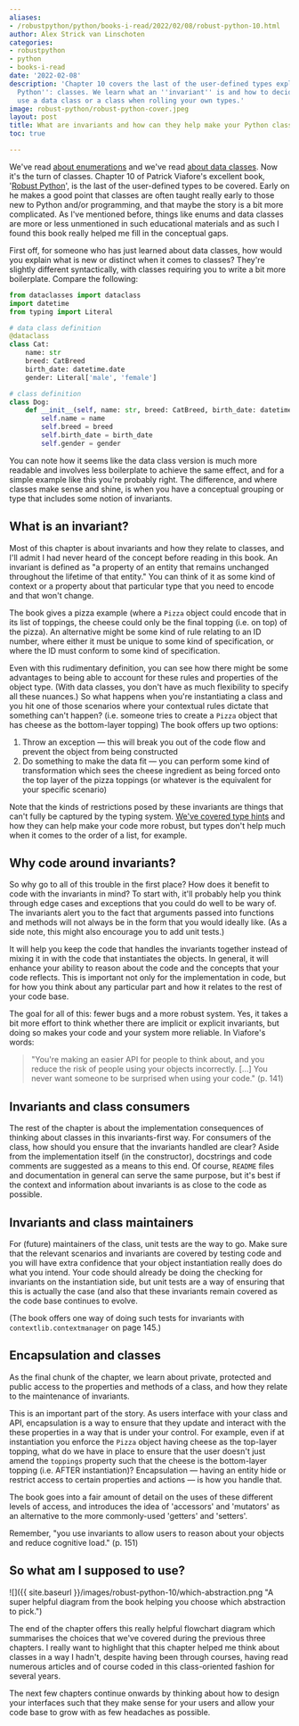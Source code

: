 ```yaml
---
aliases:
- /robustpython/python/books-i-read/2022/02/08/robust-python-10.html
author: Alex Strick van Linschoten
categories:
- robustpython
- python
- books-i-read
date: '2022-02-08'
description: 'Chapter 10 covers the last of the user-defined types explored in ''Robust
  Python'': classes. We learn what an ''invariant'' is and how to decide whether to
  use a data class or a class when rolling your own types.'
image: robust-python/robust-python-cover.jpeg
layout: post
title: What are invariants and how can they help make your Python classes more robust?
toc: true

---
```


We've read [about enumerations](https://mlops.systems/robustpython/python/books-i-read/2022/01/30/robust-python-8.html) and we've read [about data classes](https://mlops.systems/robustpython/python/books-i-read/2022/02/05/robust-python-9.html). Now it's the turn of classes. Chapter 10 of Patrick Viafore's excellent book, '[Robust Python](https://www.amazon.com/Robust-Python-Patrick-Viafore-ebook-dp-B09982C9FX/dp/B09982C9FX/ref=mt_other?qid=&me=&tag=soumet-20&_encoding=UTF8)', is the last of the user-defined types to be covered. Early on he makes a good point that classes are often taught really early to those new to Python and/or programming, and that maybe the story is a bit more complicated. As I've mentioned before, things like enums and data classes are more or less unmentioned in such educational materials and as such I found this book really helped me fill in the conceptual gaps.

First off, for someone who has just learned about data classes, how would you explain what is new or distinct when it comes to classes? They're slightly different syntactically, with classes requiring you to write a bit more boilerplate. Compare the following:

```python
from dataclasses import dataclass
import datetime
from typing import Literal

# data class definition
@dataclass
class Cat:
	name: str
	breed: CatBreed
	birth_date: datetime.date
	gender: Literal['male', 'female']

# class definition
class Dog:
	def __init__(self, name: str, breed: CatBreed, birth_date: datetime.date, gender: Literal['male', 'female']):
		self.name = name
		self.breed = breed
		self.birth_date = birth_date
		self.gender = gender
```

You can note how it seems like the data class version is much more readable and involves less boilerplate to achieve the same effect, and for a simple example like this you're probably right. The difference, and where classes make sense and shine, is when you have a conceptual grouping or type that includes some notion of invariants.

## What is an invariant?

Most of this chapter is about invariants and how they relate to classes, and I'll admit I had never heard of the concept before reading in this book. An invariant is defined as "a property of an entity that remains unchanged throughout the lifetime of that entity." You can think of it as some kind of context or a property about that particular type that you need to encode and that won't change.

The book gives a pizza example (where a `Pizza` object could encode that in its list of toppings, the cheese could only be the final topping (i.e. on top) of the pizza). An alternative might be some kind of rule relating to an ID number, where either it must be unique to some kind of specification, or where the ID must conform to some kind of specification.

Even with this rudimentary definition, you can see how there might be some advantages to being able to account for these rules and properties of the object type. (With data classes, you don't have as much flexibility to specify all these nuances.) So what happens when you're instantiating a class and you hit one of those scenarios where your contextual rules dictate that something can't happen? (i.e. someone tries to create a `Pizza` object that has cheese as the bottom-layer topping) The book offers up two options:

1. Throw an exception — this will break you out of the code flow and prevent the object from being constructed
2. Do something to make the data fit — you can perform some kind of transformation which sees the cheese ingredient as being forced onto the top layer of the pizza toppings (or whatever is the equivalent for your specific scenario)

Note that the kinds of restrictions posed by these invariants are things that can't fully be captured by the typing system. [We've covered type hints](https://mlops.systems/#category=redactionmodel) and how they can help make your code more robust, but types don't help much when it comes to the order of a list, for example.

## Why code around invariants?

So why go to all of this trouble in the first place? How does it benefit to code with the invariants in mind? To start with, it'll probably help you think through edge cases and exceptions that you could do well to be wary of. The invariants alert you to the fact that arguments passed into functions and methods will not always be in the form that you would ideally like. (As a side note, this might also encourage you to add unit tests.)

It will help you keep the code that handles the invariants together instead of mixing it in with the code that instantiates the objects. In general, it will enhance your ability to reason about the code and the concepts that your code reflects. This is important not only for the implementation in code, but for how you think about any particular part and how it relates to the rest of your code base.

The goal for all of this: fewer bugs and a more robust system. Yes, it takes a bit more effort to think whether there are implicit or explicit invariants, but doing so makes your code and your system more reliable. In Viafore's words:

> "You're making an easier API for people to think about, and you reduce the risk of people using your objects incorrectly. […] You never want someone to be surprised when using your code." (p. 141)

## Invariants and class consumers

The rest of the chapter is about the implementation consequences of thinking about classes in this invariants-first way. For consumers of the class, how should you ensure that the invariants handled are clear? Aside from the implementation itself (in the constructor), docstrings and code comments are suggested as a means to this end. Of course, `README` files and documentation in general can serve the same purpose, but it's best if the context and information about invariants is as close to the code as possible.

## Invariants and class maintainers

For (future) maintainers of the class, unit tests are the way to go. Make sure that the relevant scenarios and invariants are covered by testing code and you will have extra confidence that your object instantiation really does do what you intend. Your code should already be doing the checking for invariants on the instantiation side, but unit tests are a way of ensuring that this is actually the case (and also that these invariants remain covered as the code base continues to evolve.

(The book offers one way of doing such tests for invariants with `contextlib.contextmanager` on page 145.)

## Encapsulation and classes

As the final chunk of the chapter, we learn about private, protected and public access to the properties and methods of a class, and how they relate to the maintenance of invariants.

This is an important part of the story. As users interface with your class and API, encapsulation is a way to ensure that they update and interact with the these properties in a way that is under your control. For example, even if at instantiation you enforce the `Pizza` object having cheese as the top-layer topping, what do we have in place to ensure that the user doesn't just amend the `toppings` property such that the cheese is the bottom-layer topping (i.e. AFTER instantiation)? Encapsulation — having an entity hide or restrict access to certain properties and actions — is how you handle that.

The book goes into a fair amount of detail on the uses of these different levels of access, and introduces the idea of 'accessors' and 'mutators' as an alternative to the more commonly-used 'getters' and 'setters'.

Remember, "you use invariants to allow users to reason about your objects and reduce cognitive load." (p. 151)

## So what am I supposed to use?

![]({{ site.baseurl
}}/images/robust-python-10/which-abstraction.png "A super helpful diagram from the book helping you choose which abstraction to pick.")

The end of the chapter offers this really helpful flowchart diagram which summarises the choices that we've covered during the previous three chapters. I really want to highlight that this chapter helped me think about classes in a way I hadn't, despite having been through courses, having read numerous articles and of course coded in this class-oriented fashion for several years.

The next few chapters continue onwards by thinking about how to design your interfaces such that they make sense for your users and allow your code base to grow with as few headaches as possible.
